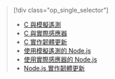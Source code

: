 > [!div class="op_single_selector"]
> * [C 與模擬遙測](../articles/iot-suite/iot-suite-raspberry-pi-kit-c-get-started-simulator.md)
> * [C 與實際感應器](../articles/iot-suite/iot-suite-raspberry-pi-kit-c-get-started-basic.md)
> * [C 實作韌體更新](../articles/iot-suite/iot-suite-raspberry-pi-kit-c-get-started-advanced.md)
> * [使用模擬遙測的 Node.js](../articles/iot-suite/iot-suite-raspberry-pi-kit-node-get-started-simulator.md)
> * [使用實際感應器的 Node.js](../articles/iot-suite/iot-suite-raspberry-pi-kit-node-get-started-basic.md)
> * [Node.js 實作韌體更新](../articles/iot-suite/iot-suite-raspberry-pi-kit-node-get-started-advanced.md)

